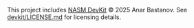 This project includes [NASM DevKit](devkit/README.md) &copy; 2025 Anar Bastanov.
See [devkit/LICENSE.md](devkit/LICENSE.md) for licensing details.
